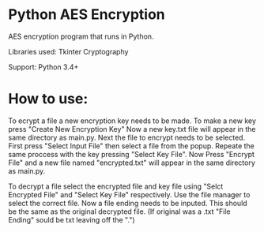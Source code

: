 # Python AES Encryption
AES encryption program that runs in Python.

Libraries used:
Tkinter
Cryptography

Support:
Python 3.4+

# How to use:
To ecrypt a file a new encryption key needs to be made. To make a new key press "Create New Encryption Key" Now a new key.txt file will appear in the same directory as main.py. Next the file to encrypt needs to be selected. First press "Select Input File" then select a file from the popup. Repeate the same proccess with the key pressing "Select Key File". Now Press "Encrypt File" and a new file named "encrypted.txt" will appear in the same directory as main.py.

To decrypt a file select the encrypted file and key file using "Selct Encrypted File" and "Select Key File" respectively. Use the file manager to select the correct file. Now a file ending needs to be inputed. This should be the same as the original decrypted file. (If original was a .txt "File Ending" sould be txt leaving off the ".")
